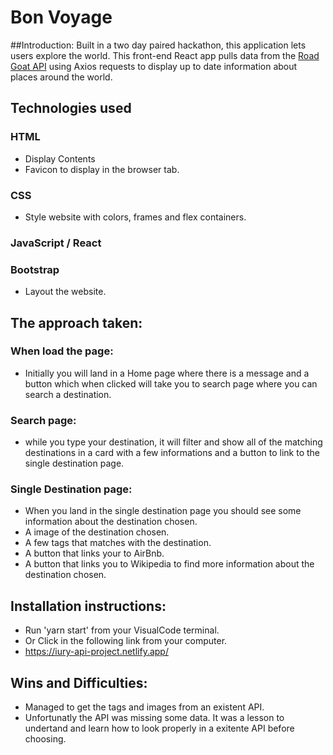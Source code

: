# Bon Voyage
##Introduction: Built in a two day paired hackathon, this application lets users explore the world. This front-end React app pulls data from the <a href=“https://developer.roadgoat.com/#introduction” rel=“noreferrer” target=“_blank”>Road Goat API</a> using Axios requests to display up to date information about places around the world.

## Technologies used
### HTML 
- Display Contents
- Favicon to display in the browser tab.

### CSS
- Style website with colors, frames and flex containers.

### JavaScript / React


### Bootstrap
- Layout the website.

## The approach taken:
### When load the page:
- Initially you will land in a Home page where there is a message and a button which when clicked will take you to search page where you can search a destination.

### Search page:
- while you type your destination, it will filter and show all of the matching destinations in a card with a few informations and a button to link to the single destination page.

### Single Destination page:
- When you land in the single destination page you should see some information about the destination chosen.
- A image of the destination chosen.
- A few tags that matches with the destination.
- A button that links your to AirBnb.
- A button that links you to Wikipedia to find more information about the destination chosen.

## Installation instructions:
- Run 'yarn start' from your VisualCode terminal.
- Or Click in the following link from your computer.
- https://iury-api-project.netlify.app/

## Wins and Difficulties:
- Managed to get the tags and images from an existent API.
- Unfortunatly the API was missing some data. It was a lesson to undertand and learn how to look properly in a exitente API before choosing.
